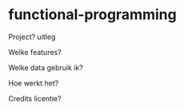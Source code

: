 # functional-programming

Project? uitleg


Welke features?



Welke data gebruik ik?


Hoe werkt het?



Credits licentie?

